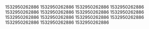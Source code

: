 1532950262886
1532950262886
1532950262886
1532950262886
1532950262886
1532950262886
1532950262886
1532950262886
1532950262886
1532950262886
1532950262886
1532950262886
1532950262886
1532950262886
1532950262886